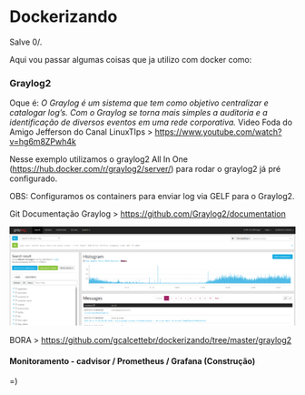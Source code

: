 # Dockerizando

Salve 0/.

Aqui vou passar algumas coisas que ja utilizo com docker como:

### Graylog2
Oque é: *O Graylog é um sistema que tem como objetivo centralizar e catalogar log’s. Com o Graylog se torna mais simples a auditoria e a identificação de diversos eventos em uma rede corporativa.*
Video Foda do Amigo Jefferson do Canal LinuxTIps > https://www.youtube.com/watch?v=hg6m8ZPwh4k

Nesse exemplo utilizamos o graylog2 All In One (https://hub.docker.com/r/graylog2/server/) para rodar o graylog2 já pré configurado.

OBS: Configuramos os containers para enviar log via GELF para o Graylog2. 

Git Documentação Graylog > https://github.com/Graylog2/documentation

![alt tag](https://github.com/gcalcettebr/dockerizando/blob/master/jpg/LogsInicio.png)

BORA > https://github.com/gcalcettebr/dockerizando/tree/master/graylog2

#### Monitoramento - cadvisor / Prometheus / Grafana (Construção)

=)
